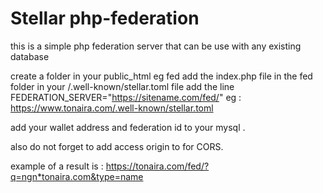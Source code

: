 # Stellar php-federation
this is a simple php federation server that can be use with any existing database

create a folder in your public_html eg fed
add the index.php file in the fed folder
in your /.well-known/stellar.toml file add the line FEDERATION_SERVER="https://sitename.com/fed/" 
eg : https://www.tonaira.com/.well-known/stellar.toml 

add your wallet address and federation id to your mysql .

also do not forget to add access origin to for CORS.


example of a result is : https://tonaira.com/fed/?q=ngn*tonaira.com&type=name
